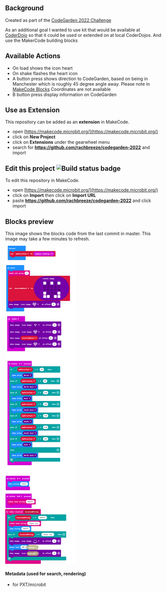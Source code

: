 ##  Background

Created as part of the [CodeGarden 2022 Challenge](https://umbraco.com/blog/join-the-codegarden-challenge/)

As an additional goal I wanted to use kit that would be available at [CoderDojo](https://coderdojo.com/) so that it could be used or extended on at local CoderDojos. And use the MakerCode building blocks

##  Available Actions
* On load shows the icon heart
* On shake flashes the heart icon
* A button press shows direction to CodeGarden, based on being in Manchester which is roughly 45 degree angle away. Please note in [MakeCode Blocks](https://makecode.microbit.org/#) Coordinates are not available 
* B button press display information on CodeGarden

## Use as Extension

This repository can be added as an **extension** in MakeCode.

* open [https://makecode.microbit.org/](https://makecode.microbit.org/)
* click on **New Project**
* click on **Extensions** under the gearwheel menu
* search for **https://github.com/rachbreeze/codegarden-2022** and import

## Edit this project ![Build status badge](https://github.com/rachbreeze/codegarden-2022/workflows/MakeCode/badge.svg)

To edit this repository in MakeCode.

* open [https://makecode.microbit.org/](https://makecode.microbit.org/)
* click on **Import** then click on **Import URL**
* paste **https://github.com/rachbreeze/codegarden-2022** and click import

## Blocks preview

This image shows the blocks code from the last commit in master.
This image may take a few minutes to refresh.

![A rendered view of the blocks](https://github.com/rachbreeze/codegarden-2022/raw/master/.github/makecode/blocks.png)

#### Metadata (used for search, rendering)

* for PXT/microbit
<script src="https://makecode.com/gh-pages-embed.js"></script><script>makeCodeRender("{{ site.makecode.home_url }}", "{{ site.github.owner_name }}/{{ site.github.repository_name }}");</script>
